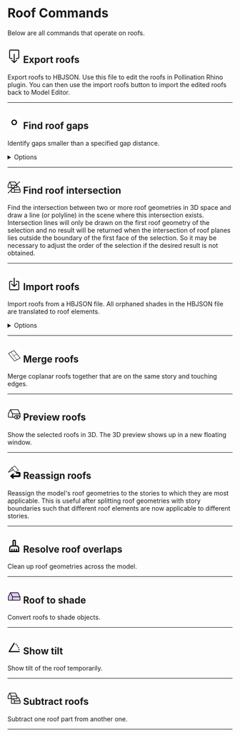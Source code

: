 # Roof Commands

Below are all commands that operate on roofs.

## <img src="images/export-roofs.svg" width="30" height="30"> Export roofs

Export roofs to HBJSON. Use this file to edit the roofs in Pollination Rhino plugin. You can then use the import roofs button to import the edited roofs back to Model Editor.

---

## <img src="images/find-adjacency-gaps.svg" width="30" height="30"> Find roof gaps

Identify gaps smaller than a specified gap distance.

<details>

<summary>Options</summary>

**Gap Distance**

  The maximum distance between two roofs that is considered an unwanted adjacency gap. Differences between roofs that are higher than this distance are considered meaningful separations between roofs that should be preserved. Typical recommended values might be around 15 cm or 6''.

</details>

---

## <img src="images/int-roof.svg" width="30" height="30"> Find roof intersection

Find the intersection between two or more roof geometries in 3D space and draw a line (or polyline) in the scene where this intersection exists. Intersection lines will only be drawn on the first roof geometry of the selection and no result will be returned when the intersection of roof planes lies outside the boundary of the first face of the selection. So it may be necessary to adjust the order of the selection if the desired result is not obtained.

---

## <img src="images/import-roofs.svg" width="30" height="30"> Import roofs

Import roofs from a HBJSON file. All orphaned shades in the HBJSON file are translated to roof elements.

<details>

<summary>Options</summary>

**Replace Current Roofs**

  Select to have all of the roofs currently within the model replaced by the new roof geometries in the imported HBJSON file. If deselected, the roofs will simply be added to the current roof geometries in the model.

**Is Revit Sourced**

  Select if the HBJSON file with roofs has been exported directly from the Revit model. If so, the roof geometry will be synchronized with the model's units and coordinate system if they have changed from the original Revit model.

</details>

---

## <img src="images/merge-roofs.svg" width="30" height="30"> Merge roofs

Merge coplanar roofs together that are on the same story and touching edges.

---

## <img src="images/prev-roof.svg" width="30" height="30"> Preview roofs

Show the selected roofs in 3D. The 3D preview shows up in a new floating window.

---

## <img src="images/reassign-roofs.svg" width="30" height="30"> Reassign roofs

Reassign the model's roof geometries to the stories to which they are most applicable. This is useful after splitting roof geometries with story boundaries such that different roof elements are now applicable to different stories.

---

## <img src="images/resolve-roof-overlaps.svg" width="30" height="30"> Resolve roof overlaps

Clean up roof geometries across the model.

---

## <img src="images/shade-roof.svg" width="30" height="30"> Roof to shade

Convert roofs to shade objects.

---

## <img src="images/show-tilt.svg" width="30" height="30"> Show tilt

Show tilt of the roof temporarily.

---

## <img src="images/diff-roof.svg" width="30" height="30"> Subtract roofs

Subtract one roof part from another one.

---